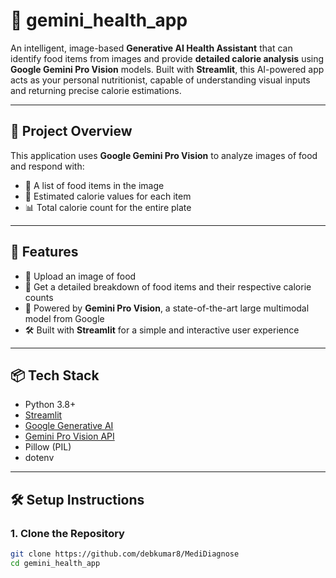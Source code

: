 # 🥗 gemini_health_app

An intelligent, image-based **Generative AI Health Assistant** that can identify food items from images and provide **detailed calorie analysis** using **Google Gemini Pro Vision** models. Built with **Streamlit**, this AI-powered app acts as your personal nutritionist, capable of understanding visual inputs and returning precise calorie estimations.

---

## 🧠 Project Overview

This application uses **Google Gemini Pro Vision** to analyze images of food and respond with:

- 🍴 A list of food items in the image
- 🔢 Estimated calorie values for each item
- 📊 Total calorie count for the entire plate

---

## 🚀 Features

- 📸 Upload an image of food
- 🧮 Get a detailed breakdown of food items and their respective calorie counts
- 🧠 Powered by **Gemini Pro Vision**, a state-of-the-art large multimodal model from Google
- 🛠️ Built with **Streamlit** for a simple and interactive user experience

---

## 📦 Tech Stack

- Python 3.8+
- [Streamlit](https://streamlit.io/)
- [Google Generative AI](https://ai.google.dev/)
- [Gemini Pro Vision API](https://ai.google.dev/gemini-api/docs/overview)
- Pillow (PIL)
- dotenv

---

## 🛠️ Setup Instructions

### 1. Clone the Repository

```bash
git clone https://github.com/debkumar8/MediDiagnose
cd gemini_health_app
